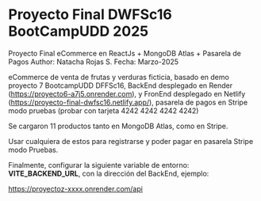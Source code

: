 # Proyecto Final DWFSc16 BootCampUDD 2025

Proyecto Final eCommerce en ReactJs + MongoDB Atlas + Pasarela de Pagos
Author: Natacha Rojas S.
Fecha: Marzo-2025

eCommerce de venta de frutas y verduras ficticia, basado en demo proyecto 7 BootcampUDD DFFSc16, BackEnd desplegado en Render (https://proyecto6-a7j5.onrender.com), y FronEnd desplegado en Netlify (https://proyecto-final-dwfsc16.netlify.app/), pasarela de pagos en Stripe modo pruebas (probar con tarjeta 4242 4242 4242 4242)

Se cargaron 11 productos tanto en MongoDB Atlas, como en Stripe.

Usar cualquiera de estos para registrarse y poder pagar en pasarela Stripe modo Pruebas.

Finalmente, configurar la siguiente variable de entorno:
**VITE_BACKEND_URL**, con la dirección del BackEnd, ejemplo:

https://proyectoz-xxxx.onrender.com/api

